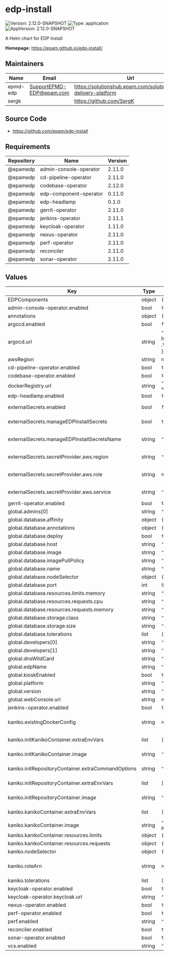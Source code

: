 # edp-install

![Version: 2.12.0-SNAPSHOT](https://img.shields.io/badge/Version-2.12.0--SNAPSHOT-informational?style=flat-square) ![Type: application](https://img.shields.io/badge/Type-application-informational?style=flat-square) ![AppVersion: 2.12.0-SNAPSHOT](https://img.shields.io/badge/AppVersion-2.12.0--SNAPSHOT-informational?style=flat-square)

A Helm chart for EDP Install

**Homepage:** <https://epam.github.io/edp-install/>

## Maintainers

| Name | Email | Url |
| ---- | ------ | --- |
| epmd-edp | <SupportEPMD-EDP@epam.com> | <https://solutionshub.epam.com/solution/epam-delivery-platform> |
| sergk |  | <https://github.com/SergK> |

## Source Code

* <https://github.com/epam/edp-install>

## Requirements

| Repository | Name | Version |
|------------|------|---------|
| @epamedp | admin-console-operator | 2.11.0 |
| @epamedp | cd-pipeline-operator | 2.11.0 |
| @epamedp | codebase-operator | 2.12.0 |
| @epamedp | edp-component-operator | 0.11.0 |
| @epamedp | edp-headlamp | 0.1.0 |
| @epamedp | gerrit-operator | 2.11.0 |
| @epamedp | jenkins-operator | 2.11.1 |
| @epamedp | keycloak-operator | 1.11.0 |
| @epamedp | nexus-operator | 2.11.0 |
| @epamedp | perf-operator | 2.11.0 |
| @epamedp | reconciler | 2.11.0 |
| @epamedp | sonar-operator | 2.11.0 |

## Values

| Key | Type | Default | Description |
|-----|------|---------|-------------|
| EDPComponents | object | `{}` |  |
| admin-console-operator.enabled | bool | `true` |  |
| annotations | object | `{}` |  |
| argocd.enabled | bool | `false` | Enable ArgoCD integration |
| argocd.url | string | `""` (defaults to https://argocd.{{ .Values.global.dnsWildCard }}) | ArgoCD URL in format schema://URI |
| awsRegion | string | `nil` |  |
| cd-pipeline-operator.enabled | bool | `true` |  |
| codebase-operator.enabled | bool | `true` |  |
| dockerRegistry.url | string | `"<AWS_ACCOUNT_ID>.dkr.ecr.<AWS_REGION>.amazonaws.com"` |  |
| edp-headlamp.enabled | bool | `true` |  |
| externalSecrets.enabled | bool | `false` | Configure External Secrets for EDP platform. Deploy SecretStore |
| externalSecrets.manageEDPInstallSecrets | bool | `true` | Create necessary secrets for EDP installation, using External Secret Operator |
| externalSecrets.manageEDPInstallSecretsName | string | `"/edp/deploy-secrets"` | Value name in AWS ParameterStore or AWS SecretsManager. Used when manageEDPInstallSecrets is true |
| externalSecrets.secretProvider.aws.region | string | `"eu-central-1"` | AWS Region where secrets are stored, e.g. eu-central-1 |
| externalSecrets.secretProvider.aws.role | string | `nil` | IAM Role to be used for Accessing AWS either Parameter Store or Secret Manager. Format: arn:aws:iam::093899590031:role/rolename |
| externalSecrets.secretProvider.aws.service | string | `"ParameterStore"` | Use AWS as a Secret Provider. Can be ParameterStore or SecretsManager |
| gerrit-operator.enabled | bool | `true` |  |
| global.admins[0] | string | `"stub_user_one@example.com"` |  |
| global.database.affinity | object | `{}` |  |
| global.database.annotations | object | `{}` |  |
| global.database.deploy | bool | `true` |  |
| global.database.host | string | `"edp-db"` |  |
| global.database.image | string | `"postgres:9.6"` |  |
| global.database.imagePullPolicy | string | `"IfNotPresent"` |  |
| global.database.name | string | `"edp-db"` |  |
| global.database.nodeSelector | object | `{}` |  |
| global.database.port | int | `5432` |  |
| global.database.resources.limits.memory | string | `"512Mi"` |  |
| global.database.resources.requests.cpu | string | `"50m"` |  |
| global.database.resources.requests.memory | string | `"64Mi"` |  |
| global.database.storage.class | string | `"gp2"` |  |
| global.database.storage.size | string | `"2Gi"` |  |
| global.database.tolerations | list | `[]` |  |
| global.developers[0] | string | `"stub_user_one@example.com"` |  |
| global.developers[1] | string | `"stub_user_two@example.com"` |  |
| global.dnsWildCard | string | `"stub.com"` |  |
| global.edpName | string | `"stub-namespace"` |  |
| global.kioskEnabled | bool | `true` |  |
| global.platform | string | `"kubernetes"` |  |
| global.version | string | `"2.12.0-SNAPSHOT"` |  |
| global.webConsole.url | string | `nil` |  |
| jenkins-operator.enabled | bool | `true` |  |
| kaniko.existingDockerConfig | string | `nil` | Existing secret which contains docker-config, if not defined then 'kaniko-docker-config' will be created with default value: { "credStore": "ecr-login"} |
| kaniko.initKanikoContainer.extraEnvVars | list | `[]` | Array with extra environment variables to add to the init-kaniko container |
| kaniko.initKanikoContainer.image | string | `"busybox:1.35.0"` | init container image which waits for Dockerfile before starting actual build |
| kaniko.initRepositoryContainer.extraCommandOptions | string | `""` | Configure extra options for command 'aws ecr create-repository' |
| kaniko.initRepositoryContainer.extraEnvVars | list | `[]` | Array with extra environment variables to add to the init-repository container |
| kaniko.initRepositoryContainer.image | string | `"amazon/aws-cli:2.5.2"` | aws-cli image is used to provision non-existing AWS ECR repository |
| kaniko.kanikoContainer.extraEnvVars | list | `[]` | Array with extra environment variables to add to the Kaniko container |
| kaniko.kanikoContainer.image | string | `"gcr.io/kaniko-project/executor:v1.8.0"` | kaniko image |
| kaniko.kanikoContainer.resources.limits | object | `{}` | The resources limits for the Kaniko containers |
| kaniko.kanikoContainer.resources.requests | object | `{}` | The requested resources for the Kaniko containers |
| kaniko.nodeSelector | object | `{}` | nodeSelector Node labels for pod assignment |
| kaniko.roleArn | string | `nil` | AWS IAM role to be used for kaniko pod service account (IRSA). Format: arn:aws:iam::<AWS_ACCOUNT_ID>:role/<AWS_IAM_ROLE_NAME> |
| kaniko.tolerations | list | `[]` | tolerations Tolerations for pod assignment |
| keycloak-operator.enabled | bool | `true` |  |
| keycloak-operator.keycloak.url | string | `"keycloak.example.com"` |  |
| nexus-operator.enabled | bool | `true` |  |
| perf-operator.enabled | bool | `true` |  |
| perf.enabled | string | `"false"` |  |
| reconciler.enabled | bool | `true` |  |
| sonar-operator.enabled | bool | `true` |  |
| vcs.enabled | string | `"false"` |  |

